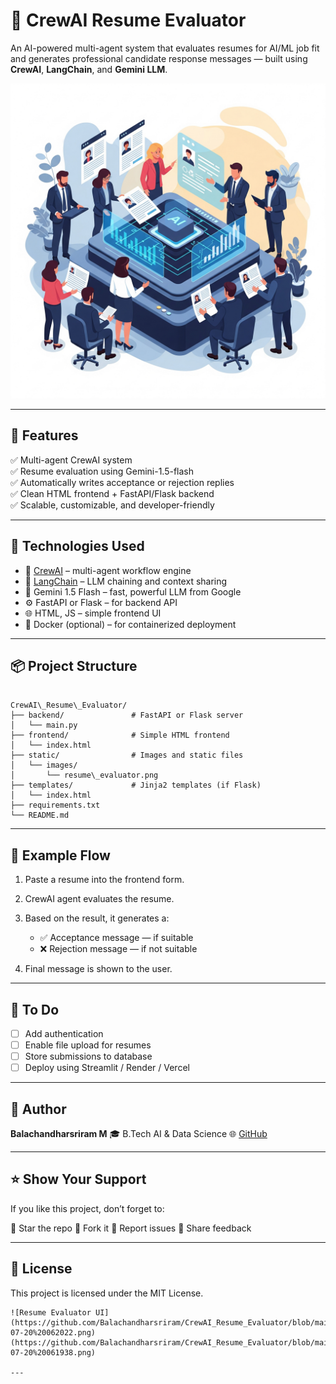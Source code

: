 # 🤖 CrewAI Resume Evaluator

An AI-powered multi-agent system that evaluates resumes for AI/ML job fit and generates professional candidate response messages — built using **CrewAI**, **LangChain**, and **Gemini LLM**.

![Resume Evaluator UI](https://github.com/Balachandharsriram/CrewAI_Resume_Evaluator/blob/main/static/images/ResumeEvaluator.png)

---

## 🚀 Features

✅ Multi-agent CrewAI system  
✅ Resume evaluation using Gemini-1.5-flash  
✅ Automatically writes acceptance or rejection replies  
✅ Clean HTML frontend + FastAPI/Flask backend  
✅ Scalable, customizable, and developer-friendly  

---

## 🧠 Technologies Used

- 🧠 [CrewAI](https://github.com/joaomdmoura/crewai) – multi-agent workflow engine  
- 🔗 [LangChain](https://www.langchain.com/) – LLM chaining and context sharing  
- 🤖 Gemini 1.5 Flash – fast, powerful LLM from Google  
- ⚙️ FastAPI or Flask – for backend API  
- 🌐 HTML, JS – simple frontend UI  
- 🐳 Docker (optional) – for containerized deployment  

---

## 📦 Project Structure

```

CrewAI\_Resume\_Evaluator/
├── backend/               # FastAPI or Flask server
│   └── main.py
├── frontend/              # Simple HTML frontend
│   └── index.html
├── static/                # Images and static files
│   └── images/
│       └── resume\_evaluator.png
├── templates/             # Jinja2 templates (if Flask)
│   └── index.html
├── requirements.txt
└── README.md

````

---

## 🧪 Example Flow

1. Paste a resume into the frontend form.
2. CrewAI agent evaluates the resume.
3. Based on the result, it generates a:

   * ✅ Acceptance message — if suitable
   * ❌ Rejection message — if not suitable
4. Final message is shown to the user.

---

## 📌 To Do

* [ ] Add authentication
* [ ] Enable file upload for resumes
* [ ] Store submissions to database
* [ ] Deploy using Streamlit / Render / Vercel

---

## 🙌 Author

**Balachandharsriram M**
🎓 B.Tech AI & Data Science
🌐 [GitHub](https://github.com/balachandharsriram)

---

## ⭐ Show Your Support

If you like this project, don’t forget to:

🌟 Star the repo
🍴 Fork it
🐛 Report issues
💬 Share feedback

---

## 📄 License

This project is licensed under the MIT License.

```
![Resume Evaluator UI](https://github.com/Balachandharsriram/CrewAI_Resume_Evaluator/blob/main/static/images/Screenshot%202025-07-20%20062022.png)
(https://github.com/Balachandharsriram/CrewAI_Resume_Evaluator/blob/main/static/images/Screenshot%202025-07-20%20061938.png)

---
